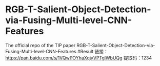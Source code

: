 # RGB-T-Salient-Object-Detection-via-Fusing-Multi-level-CNN-Features
The official repo of the TIP paper RGB-T-Salient-Object-Detection-via-Fusing-Multi-level-CNN-Features
#Result
链接：https://pan.baidu.com/s/1VQwPOYhaXqjvVPTglWbUQg 
提取码：1234
